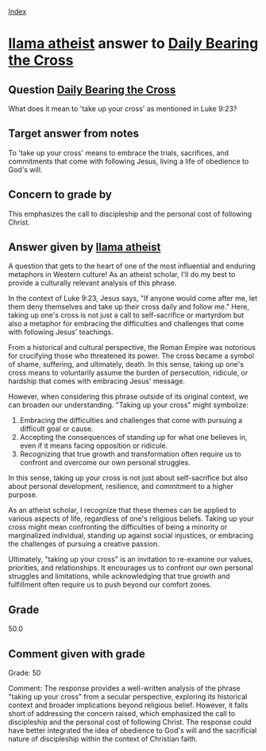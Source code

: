 
[Index](../../index.md)
# [llama atheist](../../answering_models/llama_atheist.md) answer to [Daily Bearing the Cross](../../questions/Daily_Bearing_the_Cross.md)

## Question [Daily Bearing the Cross](../../questions/Daily_Bearing_the_Cross.md)
What does it mean to 'take up your cross' as mentioned in Luke 9:23?

## Target answer from notes
To 'take up your cross' means to embrace the trials, sacrifices, and commitments that come with following Jesus, living a life of obedience to God's will.

## Concern to grade by
This emphasizes the call to discipleship and the personal cost of following Christ.

## Answer given by [llama atheist](../../answering_models/llama_atheist.md)
A question that gets to the heart of one of the most influential and enduring metaphors in Western culture! As an atheist scholar, I'll do my best to provide a culturally relevant analysis of this phrase.

In the context of Luke 9:23, Jesus says, "If anyone would come after me, let them deny themselves and take up their cross daily and follow me." Here, taking up one's cross is not just a call to self-sacrifice or martyrdom but also a metaphor for embracing the difficulties and challenges that come with following Jesus' teachings.

From a historical and cultural perspective, the Roman Empire was notorious for crucifying those who threatened its power. The cross became a symbol of shame, suffering, and ultimately, death. In this sense, taking up one's cross means to voluntarily assume the burden of persecution, ridicule, or hardship that comes with embracing Jesus' message.

However, when considering this phrase outside of its original context, we can broaden our understanding. "Taking up your cross" might symbolize:

1. Embracing the difficulties and challenges that come with pursuing a difficult goal or cause.
2. Accepting the consequences of standing up for what one believes in, even if it means facing opposition or ridicule.
3. Recognizing that true growth and transformation often require us to confront and overcome our own personal struggles.

In this sense, taking up your cross is not just about self-sacrifice but also about personal development, resilience, and commitment to a higher purpose.

As an atheist scholar, I recognize that these themes can be applied to various aspects of life, regardless of one's religious beliefs. Taking up your cross might mean confronting the difficulties of being a minority or marginalized individual, standing up against social injustices, or embracing the challenges of pursuing a creative passion.

Ultimately, "taking up your cross" is an invitation to re-examine our values, priorities, and relationships. It encourages us to confront our own personal struggles and limitations, while acknowledging that true growth and fulfillment often require us to push beyond our comfort zones.

## Grade
50.0

## Comment given with grade
Grade: 50

Comment: The response provides a well-written analysis of the phrase "taking up your cross" from a secular perspective, exploring its historical context and broader implications beyond religious belief. However, it falls short of addressing the concern raised, which emphasized the call to discipleship and the personal cost of following Christ. The response could have better integrated the idea of obedience to God's will and the sacrificial nature of discipleship within the context of Christian faith.
